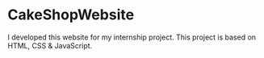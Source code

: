 # CakeShopWebsite
I developed this website for my internship project. This project is based on HTML, CSS &amp; JavaScript.
